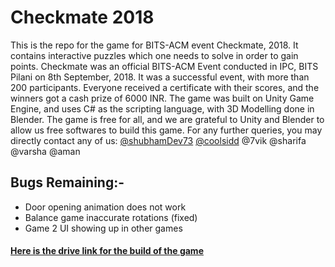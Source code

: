 # Checkmate 2018

This is the repo for the game for BITS-ACM event Checkmate, 2018. It contains interactive puzzles which one needs to solve in order to gain points. Checkmate was an official BITS-ACM Event conducted in IPC, BITS Pilani on 8th September, 2018. It was a successful event, with more than 200 participants. Everyone received a certificate with their scores, and the winners got a cash prize of 6000 INR. The game was built on Unity Game Engine, and uses C# as the scripting language, with 3D Modelling done in Blender. The game is free for all, and we are grateful to Unity and Blender to allow us free softwares to build this game. For any further queries, you may directly contact any of us:
[@shubhamDev73](github.com/shubhamDev73)
[@coolsidd](github.com/coolsidd)
@7vik
@sharifa
@varsha
@aman

## Bugs Remaining:-
* Door opening animation does not work
* Balance game inaccurate rotations (fixed)
* Game 2 UI showing up in other games

#### [Here is the drive link for the build of the game](https://drive.google.com/open?id=1v00nPWtnryQoM74W3MbixrIhnPOS4Mz3)
